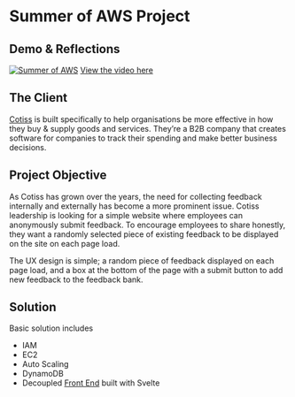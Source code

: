 # Summer of AWS Project

## Demo & Reflections
[![Summer of AWS](https://res.cloudinary.com/dbyprqeyc/image/upload/v1673769145/mq2_jvpobo.webp)](https://www.youtube.com/watch?v=KNCMNLMWgzI)
[View the video here](https://www.youtube.com/watch?v=KNCMNLMWgzI)


## The Client

[Cotiss](https://www.cotiss.com/) is built specifically to help organisations be more effective in how they buy & supply goods and services. They’re a B2B company that creates software for companies to track their spending and make better business decisions.

## Project Objective

As Cotiss has grown over the years, the need for collecting feedback internally and externally has become a more prominent issue. Cotiss leadership is looking for a simple website where employees can anonymously submit feedback. To encourage employees to share honestly, they want a randomly selected piece of existing feedback to be displayed on the site on each page load.

The UX design is simple; a random piece of feedback displayed on each page load, and a box at the bottom of the page with a submit button to add new feedback to the feedback bank.

## Solution

Basic solution includes

- IAM
- EC2
- Auto Scaling
- DynamoDB
- Decoupled [Front End](https://github.com/drenchoman/aws-project-client) built with Svelte

